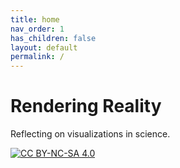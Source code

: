 ```yaml
---
title: home
nav_order: 1
has_children: false
layout: default
permalink: /
---
```


# Rendering Reality

Reflecting on visualizations in science.


<div class="image-container">
</div>

[![CC BY-NC-SA 4.0][cc-by-nc-sa-shield]][cc-by-nc-sa]


[cc-by-nc-sa]: http://creativecommons.org/licenses/by-nc-sa/4.0/
[cc-by-nc-sa-shield]: https://img.shields.io/badge/License-CC%20BY--NC--SA%204.0-lightgrey.svg
